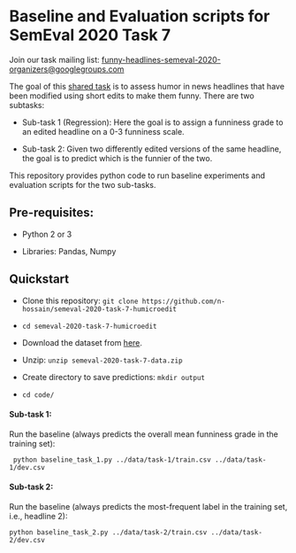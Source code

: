 # Baseline and Evaluation scripts for SemEval 2020 Task 7
Join our task mailing list: <a href="mailto:funny-headlines-semeval-2020-organizers@googlegroups.com">funny-headlines-semeval-2020-organizers@googlegroups.com</a>

The goal of this <a href="https://competitions.codalab.org/competitions/23212">shared task</a> is to assess humor in news headlines that have been modified using short edits to make them funny. There are two subtasks:

* Sub-task 1 (Regression): Here the goal is to assign a funniness grade to an edited headline on a 0-3 funniness scale.

* Sub-task 2: Given two differently edited versions of the same headline, the goal is to predict which is the funnier of the two.

This repository provides python code to run baseline experiments and evaluation scripts for the two sub-tasks.

## Pre-requisites:
* Python 2 or 3

* Libraries: Pandas, Numpy

## Quickstart
* Clone this repository: ```git clone https://github.com/n-hossain/semeval-2020-task-7-humicroedit```

* ```cd semeval-2020-task-7-humicroedit```

* Download the dataset from <a href="https://www.cs.rochester.edu/u/nhossain/humicroedit/semeval-2020-task-7-data.zip">here</a>.

* Unzip: ```unzip semeval-2020-task-7-data.zip```

* Create directory to save predictions: ```mkdir output```

* ```cd code/```

#### Sub-task 1:
Run the baseline (always predicts the overall mean funniness grade in the training set):

```
 python baseline_task_1.py ../data/task-1/train.csv ../data/task-1/dev.csv
```

#### Sub-task 2:
Run the baseline (always predicts the most-frequent label in the training set, i.e., headline 2):

```
python baseline_task_2.py ../data/task-2/train.csv ../data/task-2/dev.csv
```